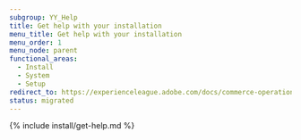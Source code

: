 ```yaml
---
subgroup: YY_Help
title: Get help with your installation
menu_title: Get help with your installation
menu_order: 1
menu_node: parent
functional_areas:
  - Install
  - System
  - Setup
redirect_to: https://experienceleague.adobe.com/docs/commerce-operations/installation-guide/advanced.html
status: migrated
---
```


{% include install/get-help.md %}
